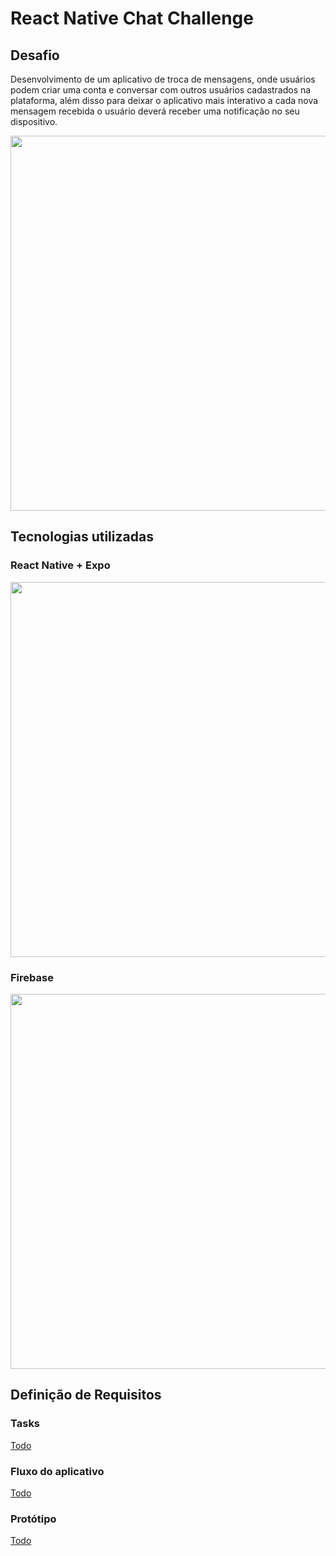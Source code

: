 # React Native Chat Challenge

## Desafio
Desenvolvimento de um aplicativo de troca de mensagens, onde usuários podem criar uma conta e conversar com outros usuários cadastrados na plataforma, além disso para deixar o aplicativo mais interativo a cada nova mensagem recebida o usuário deverá receber uma notificação no seu dispositivo.

<img src="https://user-images.githubusercontent.com/46005310/180823342-abc55d8d-cb6e-4c71-9d13-8725952c4607.jpg" width="600"/>

## Tecnologias utilizadas
### React Native + Expo
<img src="https://user-images.githubusercontent.com/46005310/180823213-d7329d75-ebd7-4088-a622-3cfa3c9e18f3.png" width="600"/>

### Firebase
<img src="https://user-images.githubusercontent.com/46005310/180823754-744a9e1a-4924-405a-a5ab-fb33fdfb2147.png" width="600"/>

## Definição de Requisitos
### Tasks
[Todo]()
### Fluxo do aplicativo
[Todo]()
### Protótipo
[Todo]()

